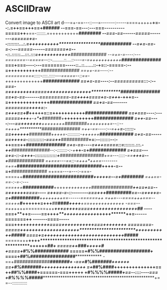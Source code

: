 # ASCIIDraw
Convert image to ASCII art
d---=+-==---::---=-------:-----====+++++************+=--:.=++==+++==+**********************######
--===-==---:---===----------=====++**********+==-:::::::.=++++++++++*******************#*#######
--===-==------=====--------======*******+=--::::::::...:.=++++++++++*****************###########
--=+=-==-=-:---=====------=======+=---::.::::::...:::.:::=+++++++++++*************#*############
--=+=-=----:---=======--=====--::-.........::....::----=-=+++++++++++*************##############
===+===----:---========-----::..::......::-+=::-=====-:--=+++++++++++*************##############
==++-==----:--==========:::::-::::.:::::---=====--::==-+*++++++++++++**************#############
==+=-==----:--==========:::-:--===-=+++++*****++++====+++++++++++++++*************##############
==+=-==-------==========-==++++====+=-=+*+*****+-+++=--=++++++++++++++***********###############
==+=-==-------========++++****=:-=+++==+****#***+++++=::=**+++++++++++***********###############
==+===----:---=====+++********+-+****+***#######**+***+++****++++**+++************##############
=++-==----:---==+++****++++***++++++++**########**++++++++=--::--=++**++**********##############
=++-==----:--=++*****=-::::::-==++++++***########**++++=-::::::::::-++++++********##**##########
=+=-==-----==+++**+=-:::::::::::-===++***##########**+=:--:::::::--:-++===++******##############
=+=-==----=+++=====::=:::::::.:::.-++**##############*--:-::::::::-:-+***++-=+*****#############
=+===---=+=-::-=+++-:::::::::::::::+**################+==---:::::-==****+++=--+****#############
=+===---==::-=+++*++==--------=+=+*****##############################**++++-=--=+**#############
=+===---=---:-===-====++*****########***************#################***+++++=--=+**########****
=++==-==-:-=-:---===+++***###########**++++*+++++++++*###############***++==+==--=++++++====----
=++==-=-::--------===+++*****#########*==--=++++=-=+*#########******#***++++++++==------======++
=++=---====+++===--==+++******#*********++++++=+++****##****####*********++++***+==+++++*+++++++
-===--=++*++++=======+++*******************+++=+++**********************+====++++++++++++++++*##
----===+**++=-----==+++*************+**+++++++++++*+**++++**************++=------=======++******
-------====-----===++*************++++++++++====+++++++++*******************++===++++++++*******
========-=====+++++*******************+++++++++++++++***********************+++++++++++*#***####
====+=++++++++++**************************+++++++***************************++++++++++*#####****
=====+++**++++****************************************************************++++++****##*****+
=====++*###*+++***************************************************************++***#************
+====+*#%%###**************************************************************#########************
=====+#%%########**********************************************************##########*********+*
====+##%###########*********************************************************#####***************
-==+*#######*######*********************************************************#######************+
-==+*#%####******************************************************************###******++++++****
==+*#%#####******************************************************************##**+++++++++++++++
=+*##%####**********************************************************************++++++++++++++==
++##%%####**********************************************************************+======-===+++++
+#%%%%#####*********************************************************************+==--::::----===
+#%%%%#####********************************************************************+==--::::::::::::






